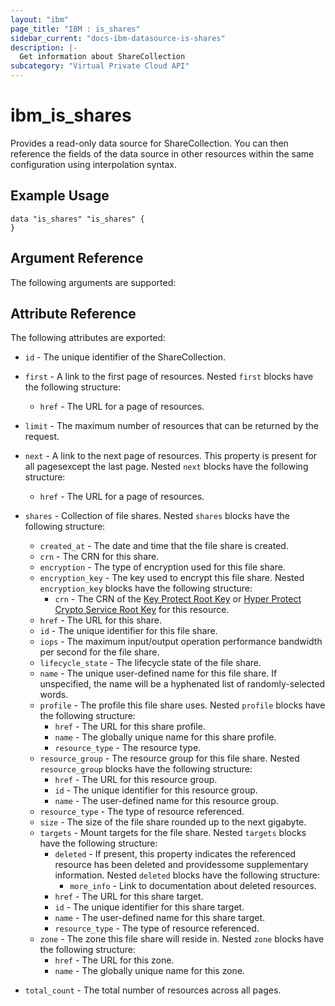 ```yaml
---
layout: "ibm"
page_title: "IBM : is_shares"
sidebar_current: "docs-ibm-datasource-is-shares"
description: |-
  Get information about ShareCollection
subcategory: "Virtual Private Cloud API"
---
```


# ibm\_is_shares

Provides a read-only data source for ShareCollection. You can then reference the fields of the data source in other resources within the same configuration using interpolation syntax.

## Example Usage

```hcl
data "is_shares" "is_shares" {
}
```

## Argument Reference

The following arguments are supported:


## Attribute Reference

The following attributes are exported:

* `id` - The unique identifier of the ShareCollection.
* `first` - A link to the first page of resources. Nested `first` blocks have the following structure:
	* `href` - The URL for a page of resources.

* `limit` - The maximum number of resources that can be returned by the request.

* `next` - A link to the next page of resources. This property is present for all pagesexcept the last page. Nested `next` blocks have the following structure:
	* `href` - The URL for a page of resources.

* `shares` - Collection of file shares. Nested `shares` blocks have the following structure:
	* `created_at` - The date and time that the file share is created.
	* `crn` - The CRN for this share.
	* `encryption` - The type of encryption used for this file share.
	* `encryption_key` - The key used to encrypt this file share. Nested `encryption_key` blocks have the following structure:
		* `crn` - The CRN of the [Key Protect Root Key](https://cloud.ibm.com/docs/key-protect?topic=key-protect-getting-started-tutorial) or [Hyper Protect Crypto Service Root Key](https://cloud.ibm.com/docs/hs-crypto?topic=hs-crypto-get-started) for this resource.
	* `href` - The URL for this share.
	* `id` - The unique identifier for this file share.
	* `iops` - The maximum input/output operation performance bandwidth per second for the file share.
	* `lifecycle_state` - The lifecycle state of the file share.
	* `name` - The unique user-defined name for this file share. If unspecified, the name will be a hyphenated list of randomly-selected words.
	* `profile` - The profile this file share uses. Nested `profile` blocks have the following structure:
		* `href` - The URL for this share profile.
		* `name` - The globally unique name for this share profile.
		* `resource_type` - The resource type.
	* `resource_group` - The resource group for this file share. Nested `resource_group` blocks have the following structure:
		* `href` - The URL for this resource group.
		* `id` - The unique identifier for this resource group.
		* `name` - The user-defined name for this resource group.
	* `resource_type` - The type of resource referenced.
	* `size` - The size of the file share rounded up to the next gigabyte.
	* `targets` - Mount targets for the file share. Nested `targets` blocks have the following structure:
		* `deleted` - If present, this property indicates the referenced resource has been deleted and providessome supplementary information. Nested `deleted` blocks have the following structure:
			* `more_info` - Link to documentation about deleted resources.
		* `href` - The URL for this share target.
		* `id` - The unique identifier for this share target.
		* `name` - The user-defined name for this share target.
		* `resource_type` - The type of resource referenced.
	* `zone` - The zone this file share will reside in. Nested `zone` blocks have the following structure:
		* `href` - The URL for this zone.
		* `name` - The globally unique name for this zone.

* `total_count` - The total number of resources across all pages.

